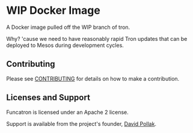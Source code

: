 # WIP Docker Image

A Docker image pulled off the WIP branch of tron.

Why? 'cause we need to have reasonably rapid Tron updates that
can be deployed to Mesos during development cycles.


## Contributing

Please see [CONTRIBUTING](https://github.com/funcatron/tron/blob/master/CONTRIBUTING.md) for details on
how to make a contribution.

## Licenses and Support

Funcatron is licensed under an Apache 2 license.

Support is available from the project's founder,
[David Pollak](mailto:funcmaster-d@funcatron.org).
